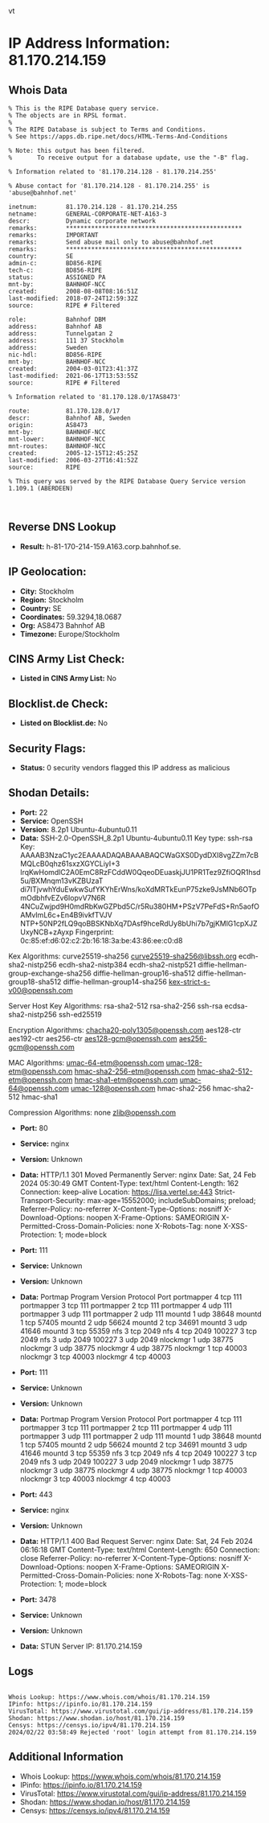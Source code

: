 vt
# IP Address Information: 81.170.214.159

## Whois Data
```
% This is the RIPE Database query service.
% The objects are in RPSL format.
%
% The RIPE Database is subject to Terms and Conditions.
% See https://apps.db.ripe.net/docs/HTML-Terms-And-Conditions

% Note: this output has been filtered.
%       To receive output for a database update, use the "-B" flag.

% Information related to '81.170.214.128 - 81.170.214.255'

% Abuse contact for '81.170.214.128 - 81.170.214.255' is 'abuse@bahnhof.net'

inetnum:        81.170.214.128 - 81.170.214.255
netname:        GENERAL-CORPORATE-NET-A163-3
descr:          Dynamic corporate network
remarks:        *************************************************
remarks:        IMPORTANT
remarks:        Send abuse mail only to abuse@bahnhof.net
remarks:        *************************************************
country:        SE
admin-c:        BD856-RIPE
tech-c:         BD856-RIPE
status:         ASSIGNED PA
mnt-by:         BAHNHOF-NCC
created:        2008-08-08T08:16:51Z
last-modified:  2018-07-24T12:59:32Z
source:         RIPE # Filtered

role:           Bahnhof DBM
address:        Bahnhof AB
address:        Tunnelgatan 2
address:        111 37 Stockholm
address:        Sweden
nic-hdl:        BD856-RIPE
mnt-by:         BAHNHOF-NCC
created:        2004-03-01T23:41:37Z
last-modified:  2021-06-17T13:53:55Z
source:         RIPE # Filtered

% Information related to '81.170.128.0/17AS8473'

route:          81.170.128.0/17
descr:          Bahnhof AB, Sweden
origin:         AS8473
mnt-by:         BAHNHOF-NCC
mnt-lower:      BAHNHOF-NCC
mnt-routes:     BAHNHOF-NCC
created:        2005-12-15T12:45:25Z
last-modified:  2006-03-27T16:41:52Z
source:         RIPE

% This query was served by the RIPE Database Query Service version 1.109.1 (ABERDEEN)



```
## Reverse DNS Lookup
- **Result:** h-81-170-214-159.A163.corp.bahnhof.se.

## IP Geolocation:
- **City:** Stockholm
- **Region:** Stockholm
- **Country:** SE
- **Coordinates:** 59.3294,18.0687
- **Org:** AS8473 Bahnhof AB
- **Timezone:** Europe/Stockholm

## CINS Army List Check:
- **Listed in CINS Army List:** 
No

## Blocklist.de Check:
- **Listed on Blocklist.de:** 
No

## Security Flags:
- **Status:** 0 security vendors flagged this IP address as malicious

## Shodan Details:
- **Port:** 22
- **Service:** OpenSSH
- **Version:** 8.2p1 Ubuntu-4ubuntu0.11
- **Data:** SSH-2.0-OpenSSH_8.2p1 Ubuntu-4ubuntu0.11
Key type: ssh-rsa
Key: AAAAB3NzaC1yc2EAAAADAQABAAABAQCWaGXS0DydDXI8vgZZm7cBMQLcB0qhz61sxzXGYCLiyI+3
lrqKwHomdlC2A0EmC8RzFCddW0QqeoDEuaskjJU1PR1Tez9ZfiOQR1hsd5u/BXMnqm13vKZBUzaT
di7ITjvwhYduEwkwSufYKYhErWns/koXdMRTkEunP75zke9JsMNb6OTpmOdbhfvEZv6IopvV7N6R
4NCuZwjpd9H0mdRbKwGZPbd5C/r5Ru380HM+PSzV7PeFdS+Rn5aofOAMvImL6c+En4B9ivkfTVJV
NTP+50NP2fLQ9qoBBSKNbXq7DAsf9hceRdUy8bUhi7b7gjKMlG1cpXJZUxyNCB+zAyxp
Fingerprint: 0c:85:ef:d6:02:c2:2b:16:18:3a:be:43:86:ee:c0:d8

Kex Algorithms:
	curve25519-sha256
	curve25519-sha256@libssh.org
	ecdh-sha2-nistp256
	ecdh-sha2-nistp384
	ecdh-sha2-nistp521
	diffie-hellman-group-exchange-sha256
	diffie-hellman-group16-sha512
	diffie-hellman-group18-sha512
	diffie-hellman-group14-sha256
	kex-strict-s-v00@openssh.com

Server Host Key Algorithms:
	rsa-sha2-512
	rsa-sha2-256
	ssh-rsa
	ecdsa-sha2-nistp256
	ssh-ed25519

Encryption Algorithms:
	chacha20-poly1305@openssh.com
	aes128-ctr
	aes192-ctr
	aes256-ctr
	aes128-gcm@openssh.com
	aes256-gcm@openssh.com

MAC Algorithms:
	umac-64-etm@openssh.com
	umac-128-etm@openssh.com
	hmac-sha2-256-etm@openssh.com
	hmac-sha2-512-etm@openssh.com
	hmac-sha1-etm@openssh.com
	umac-64@openssh.com
	umac-128@openssh.com
	hmac-sha2-256
	hmac-sha2-512
	hmac-sha1

Compression Algorithms:
	none
	zlib@openssh.com


- **Port:** 80
- **Service:** nginx
- **Version:** Unknown
- **Data:** HTTP/1.1 301 Moved Permanently
Server: nginx
Date: Sat, 24 Feb 2024 05:30:49 GMT
Content-Type: text/html
Content-Length: 162
Connection: keep-alive
Location: https://lisa.vertel.se:443
Strict-Transport-Security: max-age=15552000; includeSubDomains; preload;
Referrer-Policy: no-referrer
X-Content-Type-Options: nosniff
X-Download-Options: noopen
X-Frame-Options: SAMEORIGIN
X-Permitted-Cross-Domain-Policies: none
X-Robots-Tag: none
X-XSS-Protection: 1; mode=block



- **Port:** 111
- **Service:** Unknown
- **Version:** Unknown
- **Data:** Portmap
Program	Version	Protocol	Port
portmapper	4	tcp	111
portmapper	3	tcp	111
portmapper	2	tcp	111
portmapper	4	udp	111
portmapper	3	udp	111
portmapper	2	udp	111
mountd	1	udp	38648
mountd	1	tcp	57405
mountd	2	udp	56624
mountd	2	tcp	34691
mountd	3	udp	41646
mountd	3	tcp	55359
nfs	3	tcp	2049
nfs	4	tcp	2049
100227	3	tcp	2049
nfs	3	udp	2049
100227	3	udp	2049
nlockmgr	1	udp	38775
nlockmgr	3	udp	38775
nlockmgr	4	udp	38775
nlockmgr	1	tcp	40003
nlockmgr	3	tcp	40003
nlockmgr	4	tcp	40003


- **Port:** 111
- **Service:** Unknown
- **Version:** Unknown
- **Data:** Portmap
Program	Version	Protocol	Port
portmapper	4	tcp	111
portmapper	3	tcp	111
portmapper	2	tcp	111
portmapper	4	udp	111
portmapper	3	udp	111
portmapper	2	udp	111
mountd	1	udp	38648
mountd	1	tcp	57405
mountd	2	udp	56624
mountd	2	tcp	34691
mountd	3	udp	41646
mountd	3	tcp	55359
nfs	3	tcp	2049
nfs	4	tcp	2049
100227	3	tcp	2049
nfs	3	udp	2049
100227	3	udp	2049
nlockmgr	1	udp	38775
nlockmgr	3	udp	38775
nlockmgr	4	udp	38775
nlockmgr	1	tcp	40003
nlockmgr	3	tcp	40003
nlockmgr	4	tcp	40003


- **Port:** 443
- **Service:** nginx
- **Version:** Unknown
- **Data:** HTTP/1.1 400 Bad Request
Server: nginx
Date: Sat, 24 Feb 2024 06:16:18 GMT
Content-Type: text/html
Content-Length: 650
Connection: close
Referrer-Policy: no-referrer
X-Content-Type-Options: nosniff
X-Download-Options: noopen
X-Frame-Options: SAMEORIGIN
X-Permitted-Cross-Domain-Policies: none
X-Robots-Tag: none
X-XSS-Protection: 1; mode=block



- **Port:** 3478
- **Service:** Unknown
- **Version:** Unknown
- **Data:** STUN
Server IP: 81.170.214.159

## Logs
```

Whois Lookup: https://www.whois.com/whois/81.170.214.159
IPinfo: https://ipinfo.io/81.170.214.159
VirusTotal: https://www.virustotal.com/gui/ip-address/81.170.214.159
Shodan: https://www.shodan.io/host/81.170.214.159
Censys: https://censys.io/ipv4/81.170.214.159
2024/02/22 03:58:49 Rejected 'root' login attempt from 81.170.214.159

```
## Additional Information
- Whois Lookup: https://www.whois.com/whois/81.170.214.159
- IPinfo: https://ipinfo.io/81.170.214.159
- VirusTotal: https://www.virustotal.com/gui/ip-address/81.170.214.159
- Shodan: https://www.shodan.io/host/81.170.214.159
- Censys: https://censys.io/ipv4/81.170.214.159

